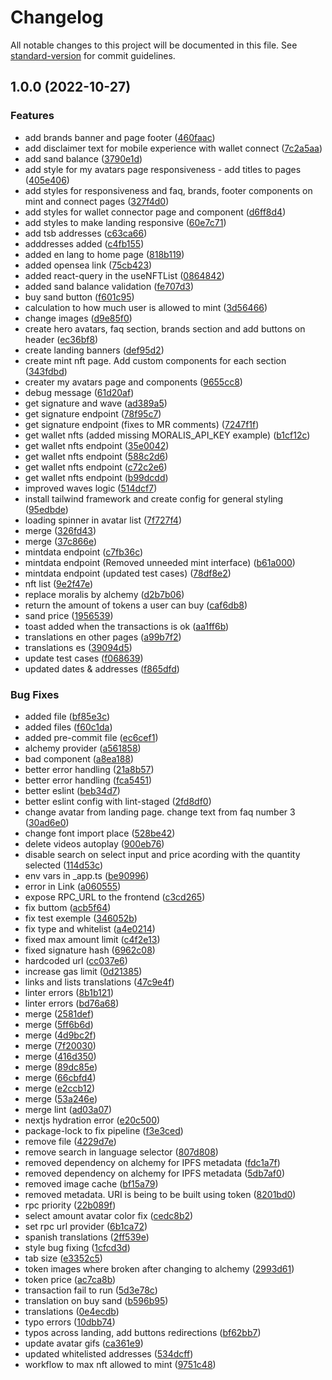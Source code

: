 # Changelog

All notable changes to this project will be documented in this file. See [standard-version](https://github.com/conventional-changelog/standard-version) for commit guidelines.

## 1.0.0 (2022-10-27)


### Features

* add brands banner and page footer ([460faac](https://gitlab.com/atixlabs/kun-raffle-landing/commit/460faac65db87db3b82ac086acd963a8e9150540))
* add disclaimer text for mobile experience with wallet connect ([7c2a5aa](https://gitlab.com/atixlabs/kun-raffle-landing/commit/7c2a5aaed1b4c947545b920b840cb51b510f3363))
* add sand balance ([3790e1d](https://gitlab.com/atixlabs/kun-raffle-landing/commit/3790e1d0ed794c7d38eefefe70d3aaef3fc7629a))
* add style for my avatars page responsiveness - add titles to pages ([405e406](https://gitlab.com/atixlabs/kun-raffle-landing/commit/405e40657a03f1194aad4582d9a7ea37b0a9a489))
* add styles for responsiveness and faq, brands, footer components on mint and connect pages ([327f4d0](https://gitlab.com/atixlabs/kun-raffle-landing/commit/327f4d05cb0f6d7c3cd808f93ffb43a0e42f1feb))
* add styles for wallet connector page and component ([d6ff8d4](https://gitlab.com/atixlabs/kun-raffle-landing/commit/d6ff8d49403ca712d21e76682de2b91680c5c710))
* add styles to make landing responsive ([60e7c71](https://gitlab.com/atixlabs/kun-raffle-landing/commit/60e7c710c14611dda3927983617d58e45a7ba293))
* add tsb addresses ([c63ca66](https://gitlab.com/atixlabs/kun-raffle-landing/commit/c63ca66353597e1c092db0776878faac2532af95))
* adddresses added ([c4fb155](https://gitlab.com/atixlabs/kun-raffle-landing/commit/c4fb1557564d1fd27e9e4cedbb73c3ebc17a6fb7))
* added en lang to home page ([818b119](https://gitlab.com/atixlabs/kun-raffle-landing/commit/818b119ef9179d9c32b76d3de11a06e3ec07ddf2))
* added opensea link ([75cb423](https://gitlab.com/atixlabs/kun-raffle-landing/commit/75cb423bba7df052b1cda8184441b9fe65cf7d39))
* added react-query in the useNFTList ([0864842](https://gitlab.com/atixlabs/kun-raffle-landing/commit/0864842f9141681ffe10e0da9ca19f8136b3adde))
* added sand balance validation ([fe707d3](https://gitlab.com/atixlabs/kun-raffle-landing/commit/fe707d362d48e89efbad2f8cc6d77ed353f08621))
* buy sand button ([f601c95](https://gitlab.com/atixlabs/kun-raffle-landing/commit/f601c9547494d1cc2a088efa937e291fe12dfe88))
* calculation to how much user is allowed to mint ([3d56466](https://gitlab.com/atixlabs/kun-raffle-landing/commit/3d56466280b36775493696c2c9714a05eb6894d6))
* change images ([d9e85f0](https://gitlab.com/atixlabs/kun-raffle-landing/commit/d9e85f0615d94ea2d6c66ab3ef4d905d694c8e1b))
* create hero avatars, faq section, brands section and add buttons on header ([ec36bf8](https://gitlab.com/atixlabs/kun-raffle-landing/commit/ec36bf80cbc753dd683534f073b924a001b5d93b))
* create landing banners ([def95d2](https://gitlab.com/atixlabs/kun-raffle-landing/commit/def95d2bf7935414bdd99bb908a07fcfa88934d5))
* create mint nft page. Add custom components for each section ([343fdbd](https://gitlab.com/atixlabs/kun-raffle-landing/commit/343fdbd9ff39a8d7c03a6dbd5b051fe2d7a6e87c))
* creater my avatars page and components ([9655cc8](https://gitlab.com/atixlabs/kun-raffle-landing/commit/9655cc8c86794aad8194574c21f4b311f972aa5b))
* debug message ([61d20af](https://gitlab.com/atixlabs/kun-raffle-landing/commit/61d20afead2d66a22b81f0a8e93a5f3bcbd3c217))
* get signature and wave ([ad389a5](https://gitlab.com/atixlabs/kun-raffle-landing/commit/ad389a55df60f366c615669e9c3d8539376e374b))
* get signature endpoint ([78f95c7](https://gitlab.com/atixlabs/kun-raffle-landing/commit/78f95c7232c7bfc7af2cb215c25e624431ce1675))
* get signature endpoint (fixes to MR comments) ([7247f1f](https://gitlab.com/atixlabs/kun-raffle-landing/commit/7247f1f1ce2f58ac5c3dd1e4797c48c2209128c7))
* get wallet nfts (added missing MORALIS_API_KEY example) ([b1cf12c](https://gitlab.com/atixlabs/kun-raffle-landing/commit/b1cf12c376a92cb40f6690da9c9eaec77781a56c))
* get wallet nfts endpoint ([35e0042](https://gitlab.com/atixlabs/kun-raffle-landing/commit/35e00427d497aaa245b5239e1244b78ea6c48bb3))
* get wallet nfts endpoint ([588c2d6](https://gitlab.com/atixlabs/kun-raffle-landing/commit/588c2d6b2de82d30e441fa1eb7edfa015bb2bb7d))
* get wallet nfts endpoint ([c72c2e6](https://gitlab.com/atixlabs/kun-raffle-landing/commit/c72c2e6bce113950c645ef0be993490eb6ca0790))
* get wallet nfts endpoint ([b99dcdd](https://gitlab.com/atixlabs/kun-raffle-landing/commit/b99dcdd3afe34d694bf319589a6650ba5dae6512))
* improved waves logic ([514dcf7](https://gitlab.com/atixlabs/kun-raffle-landing/commit/514dcf75708b72b0f04d60d98972ad767e2d58ba))
* install tailwind framework and create config for general styling ([95edbde](https://gitlab.com/atixlabs/kun-raffle-landing/commit/95edbde9f3f1b36b9f2ba669c4733caa01b87e09))
* loading spinner in avatar list ([7f727f4](https://gitlab.com/atixlabs/kun-raffle-landing/commit/7f727f4206388d3ee8ca62c3e0d12f75ce018c4c))
* merge ([326fd43](https://gitlab.com/atixlabs/kun-raffle-landing/commit/326fd43e2dcb71daf475a854f08d2bf89c6aecba))
* merge ([37c866e](https://gitlab.com/atixlabs/kun-raffle-landing/commit/37c866e39f725b6b83118d41e4b80e1d23431a9a))
* mintdata endpoint ([c7fb36c](https://gitlab.com/atixlabs/kun-raffle-landing/commit/c7fb36c5912e6cca9c0db06ddeeb5495caeb709e))
* mintdata endpoint (Removed unneeded mint interface) ([b61a000](https://gitlab.com/atixlabs/kun-raffle-landing/commit/b61a00088b1e17639fb9396b05e48baee69f8123))
* mintdata endpoint (updated test cases) ([78df8e2](https://gitlab.com/atixlabs/kun-raffle-landing/commit/78df8e226f7a9f28f02fbd3dcc828deeb3e5337f))
* nft list ([9e2f47e](https://gitlab.com/atixlabs/kun-raffle-landing/commit/9e2f47ea5c2e05f80c51053f2478602d6a4d7408))
* replace moralis by alchemy ([d2b7b06](https://gitlab.com/atixlabs/kun-raffle-landing/commit/d2b7b068fa163e9af97c2319d3dd49ea00ffe65c))
* return the amount of tokens a user can buy ([caf6db8](https://gitlab.com/atixlabs/kun-raffle-landing/commit/caf6db89f60d2c3f52b3a865ea4f165ce0fafed2))
* sand price ([1956539](https://gitlab.com/atixlabs/kun-raffle-landing/commit/1956539cd0ff77e8c9b0efe3ed2c08be6d007342))
* toast added when the transactions is ok ([aa1ff6b](https://gitlab.com/atixlabs/kun-raffle-landing/commit/aa1ff6bbe3350926481ba899b6e93423ae34a4ca))
* translations en other pages ([a99b7f2](https://gitlab.com/atixlabs/kun-raffle-landing/commit/a99b7f25d8da50c76a81ffa4c838247239ff39f3))
* translations es ([39094d5](https://gitlab.com/atixlabs/kun-raffle-landing/commit/39094d509dfa7d1e733322e99be35b8e2b6a4937))
* update test cases ([f068639](https://gitlab.com/atixlabs/kun-raffle-landing/commit/f068639041503e9b93e58cea2117aad7aecb5d73))
* updated dates & addresses ([f865dfd](https://gitlab.com/atixlabs/kun-raffle-landing/commit/f865dfd769bdb0209f0b18033678ce727c469ee3))


### Bug Fixes

* added file ([bf85e3c](https://gitlab.com/atixlabs/kun-raffle-landing/commit/bf85e3ce04efb18b31799bb16be677b1ffaf6777))
* added files ([f60c1da](https://gitlab.com/atixlabs/kun-raffle-landing/commit/f60c1da3a7e30d3627f39d546cf26947a33ee5db))
* added pre-commit file ([ec6cef1](https://gitlab.com/atixlabs/kun-raffle-landing/commit/ec6cef1c1161873f5a7669da789cc610b2620bdb))
* alchemy provider ([a561858](https://gitlab.com/atixlabs/kun-raffle-landing/commit/a561858119123406a2a9ae3754c3440a2dd26fb6))
* bad component ([a8ea188](https://gitlab.com/atixlabs/kun-raffle-landing/commit/a8ea18846386de2af92087edf987b15aa6ff6f7c))
* better error handling ([21a8b57](https://gitlab.com/atixlabs/kun-raffle-landing/commit/21a8b57f9cea11876b18ba249d63023e7eff6a7d))
* better error handling ([fca5451](https://gitlab.com/atixlabs/kun-raffle-landing/commit/fca5451e153b185e0de7b157961c121ec02dbfb7))
* better eslint ([beb34d7](https://gitlab.com/atixlabs/kun-raffle-landing/commit/beb34d794d20bca8d79547dac53d8efce0b0cc81))
* better eslint config with lint-staged ([2fd8df0](https://gitlab.com/atixlabs/kun-raffle-landing/commit/2fd8df0b53c295ed6f7a9231ffa7719ed244d64a))
* change avatar from landing page. change text from faq number 3 ([30ad6e0](https://gitlab.com/atixlabs/kun-raffle-landing/commit/30ad6e04dd9239435555155a6c7a9d7db7dd38b1))
* change font import place ([528be42](https://gitlab.com/atixlabs/kun-raffle-landing/commit/528be42d1a0e77e8d7c77de5709bf23da41014f7))
* delete videos autoplay ([900eb76](https://gitlab.com/atixlabs/kun-raffle-landing/commit/900eb7642714ba56545a0deba4d65eaddaee8816))
* disable search on select input and price acording with the quantity selected ([114d53c](https://gitlab.com/atixlabs/kun-raffle-landing/commit/114d53c97c8202ce8c3d6c40373b1369f81e968b))
* env vars in _app.ts ([be90996](https://gitlab.com/atixlabs/kun-raffle-landing/commit/be909966309934a7379f5e57d4364b92de8ccd6a))
* error in Link ([a060555](https://gitlab.com/atixlabs/kun-raffle-landing/commit/a0605553ddb50163d16aed1d59845838b0df1988))
* expose RPC_URL to the frontend ([c3cd265](https://gitlab.com/atixlabs/kun-raffle-landing/commit/c3cd2656ac44b2739aeaca24df5ec0ad5ec05e28))
* fix buttom ([acb5f64](https://gitlab.com/atixlabs/kun-raffle-landing/commit/acb5f647e2b007b70cf4826ea7078aea5b609c75))
* fix test exemple ([346052b](https://gitlab.com/atixlabs/kun-raffle-landing/commit/346052bde04eb412e047d9dbe3df3a5783b15610))
* fix type and whitelist ([a4e0214](https://gitlab.com/atixlabs/kun-raffle-landing/commit/a4e02146d949627c4d8665a8b5bf4784ca67aec6))
* fixed max amount limit ([c4f2e13](https://gitlab.com/atixlabs/kun-raffle-landing/commit/c4f2e1383da71fcfbf8937d9e7879fb8fc8805b3))
* fixed signature hash ([6962c08](https://gitlab.com/atixlabs/kun-raffle-landing/commit/6962c08a2bd888392e4a349181056a5e61ab44c7))
* hardcoded url ([cc037e6](https://gitlab.com/atixlabs/kun-raffle-landing/commit/cc037e6ef62d1423c00e33da0721bcafa880745b))
* increase gas limit ([0d21385](https://gitlab.com/atixlabs/kun-raffle-landing/commit/0d2138518114473f6900adfc597e3f009f7c9b68))
* links and lists translations ([47c9e4f](https://gitlab.com/atixlabs/kun-raffle-landing/commit/47c9e4f8347b064769785a1f26cd780015c7e02a))
* linter errors ([8b1b121](https://gitlab.com/atixlabs/kun-raffle-landing/commit/8b1b121144c89196a1fa0e1fd7dd4314bd18c746))
* linter errors ([bd76a68](https://gitlab.com/atixlabs/kun-raffle-landing/commit/bd76a688b6f79dd1568053c894f3ea17428522c7))
* merge ([2581def](https://gitlab.com/atixlabs/kun-raffle-landing/commit/2581def676b410611a0ed00edad9d85b9492865c))
* merge ([5ff6b6d](https://gitlab.com/atixlabs/kun-raffle-landing/commit/5ff6b6d77b0eac2e5b7d8ea609f993711379d2ab))
* merge ([4d9bc2f](https://gitlab.com/atixlabs/kun-raffle-landing/commit/4d9bc2f9d437181a3d838e6ee1315a7799f78baf))
* merge ([7f20030](https://gitlab.com/atixlabs/kun-raffle-landing/commit/7f20030ade9c7bddb8fcd30732cdfa7b55ce31ac))
* merge ([416d350](https://gitlab.com/atixlabs/kun-raffle-landing/commit/416d350182f7333f6f4db06332342a95bed239b6))
* merge ([89dc85e](https://gitlab.com/atixlabs/kun-raffle-landing/commit/89dc85e69f97835db394b4250ec772a931819eac))
* merge ([66cbfd4](https://gitlab.com/atixlabs/kun-raffle-landing/commit/66cbfd4ea149772647338e43d41734bcc93a9e26))
* merge ([e2ccb12](https://gitlab.com/atixlabs/kun-raffle-landing/commit/e2ccb1278a6f2ef4241bb0f35c34e9d8501eb918))
* merge ([53a246e](https://gitlab.com/atixlabs/kun-raffle-landing/commit/53a246e1343c8d7c01987abe30dd1e2b113fc3d2))
* merge lint ([ad03a07](https://gitlab.com/atixlabs/kun-raffle-landing/commit/ad03a071284ba79913d81911912dea2279112139))
* nextjs hydration error ([e20c500](https://gitlab.com/atixlabs/kun-raffle-landing/commit/e20c5009298e27ad1f7e6b89635c357b0699a08e))
* package-lock to fix pipeline ([f3e3ced](https://gitlab.com/atixlabs/kun-raffle-landing/commit/f3e3ced768eacd7ac3ae57fa8ff04b4fd4e1a5c7))
* remove file ([4229d7e](https://gitlab.com/atixlabs/kun-raffle-landing/commit/4229d7e1c64c2e6909b6352a702048f3454d0a65))
* remove search in language selector ([807d808](https://gitlab.com/atixlabs/kun-raffle-landing/commit/807d80812ef897756d6b8d0d07249b36e2f1e032))
* removed dependency on alchemy for IPFS metadata ([fdc1a7f](https://gitlab.com/atixlabs/kun-raffle-landing/commit/fdc1a7f3a61aceb1fb0596938cc7bfd6d5dc2b92))
* removed dependency on alchemy for IPFS metadata ([5db7af0](https://gitlab.com/atixlabs/kun-raffle-landing/commit/5db7af0cea9c24feb382eb2fbd0601239ee6851a))
* removed image cache ([bf15a79](https://gitlab.com/atixlabs/kun-raffle-landing/commit/bf15a796a5f00b793a836b6897a7bab1eaf92a18))
* removed metadata. URI is being to be built using token ([8201bd0](https://gitlab.com/atixlabs/kun-raffle-landing/commit/8201bd06b2623c82385e086ecc92374fe70b1c8f))
* rpc priority ([22b089f](https://gitlab.com/atixlabs/kun-raffle-landing/commit/22b089f1919d45a52996bc4f7bef4fd9c5540a54))
* select amount avatar color fix ([cedc8b2](https://gitlab.com/atixlabs/kun-raffle-landing/commit/cedc8b29c8895df5f64c49e6821155b136179dba))
* set rpc url provider ([6b1ca72](https://gitlab.com/atixlabs/kun-raffle-landing/commit/6b1ca72df88d31e238dc8a811a58d1496adabe45))
* spanish translations ([2ff539e](https://gitlab.com/atixlabs/kun-raffle-landing/commit/2ff539e6c601266b404de1e88f7ca7aaaf030c20))
* style bug fixing ([1cfcd3d](https://gitlab.com/atixlabs/kun-raffle-landing/commit/1cfcd3d6c5c72de95803886ee40ea95c7090905a))
* tab size ([e3352c5](https://gitlab.com/atixlabs/kun-raffle-landing/commit/e3352c5264e5d2ee38aac57e5693fc07ca87ebf5))
* token images where broken after changing to alchemy ([2993d61](https://gitlab.com/atixlabs/kun-raffle-landing/commit/2993d610927914958c03824ec9f2cfcc128fe3af))
* token price ([ac7ca8b](https://gitlab.com/atixlabs/kun-raffle-landing/commit/ac7ca8b339dd67a85a674dfb0a3954d7c406408b))
* transaction fail to run ([5d3e78c](https://gitlab.com/atixlabs/kun-raffle-landing/commit/5d3e78c12a16d1a7d1065f07863435cda9d77336))
* translation on buy sand ([b596b95](https://gitlab.com/atixlabs/kun-raffle-landing/commit/b596b952833cbab353b99756e3faaaed40495fda))
* translations ([0e4ecdb](https://gitlab.com/atixlabs/kun-raffle-landing/commit/0e4ecdb9864ca10747da0f6c89425518a1a2343f))
* typo errors ([10dbb74](https://gitlab.com/atixlabs/kun-raffle-landing/commit/10dbb746cb3b89fbed900e5562c3cc6121d51347))
* typos across landing, add buttons redirections ([bf62bb7](https://gitlab.com/atixlabs/kun-raffle-landing/commit/bf62bb7c551766b480515a887181b4050bac4c15))
* update avatar gifs ([ca361e9](https://gitlab.com/atixlabs/kun-raffle-landing/commit/ca361e9ebda77bcc86c1c10f4d3a12541fcd35bd))
* updated whitelisted addresses ([534dcff](https://gitlab.com/atixlabs/kun-raffle-landing/commit/534dcff6c73f9a11ad0dd40d0c2de5adba31d39b))
* workflow to max nft allowed to mint ([9751c48](https://gitlab.com/atixlabs/kun-raffle-landing/commit/9751c48103e6d610ff02fd12643d10c67b57fca9))
